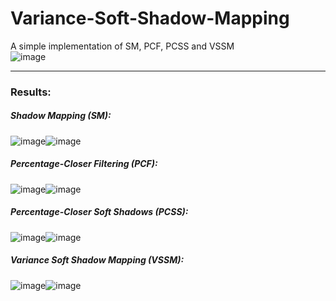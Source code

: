 # Variance-Soft-Shadow-Mapping
A simple implementation of SM, PCF, PCSS and VSSM  
![image](https://github.com/Oitron/Variance-Soft-Shadow-Mapping/tree/main/imgs/demo.gif)  

****

### Results:  
##### Shadow Mapping (SM):  
![image](https://github.com/Oitron/Variance-Soft-Shadow-Mapping/tree/main/imgs/SM.png)![image](https://github.com/Oitron/Variance-Soft-Shadow-Mapping/tree/main/imgs/SM_cropped.png)  
##### Percentage-Closer Filtering (PCF):  
![image](https://github.com/Oitron/Variance-Soft-Shadow-Mapping/tree/main/imgs/PCF.png)![image](https://github.com/Oitron/Variance-Soft-Shadow-Mapping/tree/main/imgs/PCF_cropped.png)  
##### Percentage-Closer Soft Shadows (PCSS):  
![image](https://github.com/Oitron/Variance-Soft-Shadow-Mapping/tree/main/imgs/PCSS.png)![image](https://github.com/Oitron/Variance-Soft-Shadow-Mapping/tree/main/imgs/PCSS_cropped.png)  
##### Variance Soft Shadow Mapping (VSSM):  
![image](https://github.com/Oitron/Variance-Soft-Shadow-Mapping/tree/main/imgs/VSSM.png)![image](https://github.com/Oitron/Variance-Soft-Shadow-Mapping/tree/main/imgs/VSSM_cropped.png)  

